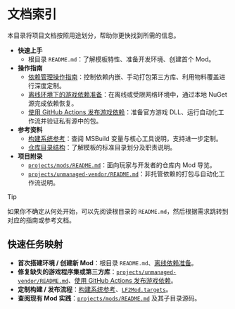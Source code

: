# 文档索引

本目录将项目文档按照用途划分，帮助你更快找到所需的信息。

- **快速上手**
  - 根目录 `README.md`：了解模板特性、准备开发环境、创建首个 Mod。
- **操作指南**
  - [依赖管理操作指南](./how-to/dependency-management.md)：控制依赖内嵌、手动打包第三方库、利用物料覆盖进行深度定制。
  - [离线环境下的游戏依赖准备](./how-to/offline-game-dependency-setup.md)：在离线或受限网络环境中，通过本地 NuGet 源完成依赖恢复。
  - [使用 GitHub Actions 发布游戏依赖](./how-to/game-lib-packaging.md)：准备官方游戏 DLL、运行自动化工作流并验证私有源中的包。
- **参考资料**
  - [构建系统参考](./reference/build-system.md)：查阅 MSBuild 变量与核心工具说明，支持进一步定制。
  - [仓库目录结构](./reference/repository-layout.md)：了解模板的标准目录划分及职责说明。
- **项目附录**
  - [`projects/mods/README.md`](../projects/mods/README.md)：面向玩家与开发者的仓库内 Mod 导览。
  - [`projects/unmanaged-vendor/README.md`](../projects/unmanaged-vendor/README.md)：非托管依赖的打包与自动化工作流说明。

> [!TIP]
> 如果你不确定从何处开始，可以先阅读根目录的 `README.md`，然后根据需求跳转到对应的指南或参考文档。

## 快速任务映射

- **首次搭建环境 / 创建新 Mod**：根目录 `README.md`、[离线依赖准备](./how-to/offline-game-dependency-setup.md)。
- **修复缺失的游戏程序集或第三方库**：[`projects/unmanaged-vendor/README.md`](../projects/unmanaged-vendor/README.md)、[使用 GitHub Actions 发布游戏依赖](./how-to/game-lib-packaging.md)。
- **定制构建 / 发布流程**：[构建系统参考](./reference/build-system.md)、[`LF2Mod.targets`](../projects/mods/LF2Mod.targets)。
- **查阅现有 Mod 实践**：[`projects/mods/README.md`](../projects/mods/README.md) 及其子目录源码。
